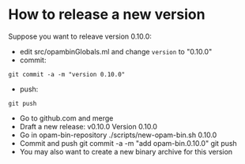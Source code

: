 How to release a new version
============================

Suppose you want to releave version 0.10.0:

* edit src/opambinGlobals.ml and change `version` to "0.10.0"
* commit:
```
git commit -a -m "version 0.10.0"
```
* push:
```
git push
```
* Go to github.com and merge
* Draft a new release:
   v0.10.0
   Version 0.10.0
* Go in opam-bin-repository
  ./scripts/new-opam-bin.sh 0.10.0
* Commit and push
  git commit -a -m "add opam-bin.0.10.0"
  git push
* You may also want to create a new binary archive for this version
